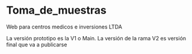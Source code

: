 # Toma_de_muestras
Web para centros medicos e inversiones LTDA

La versión prototipo es la V1 o Main.
La versión de la rama V2 es versión final que va a publicarse